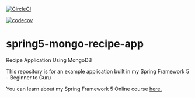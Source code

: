 [![CircleCI](https://circleci.com/gh/nickalven/spring5-mongo-recipe-app.svg?style=svg)](https://circleci.com/gh/nickalven/spring5-mongo-recipe-app)

[![codecov](https://codecov.io/gh/nickalven/spring5-mongo-recipe-app/branch/master/graph/badge.svg)](https://codecov.io/gh/nickalven/spring5-mongo-recipe-app)

# spring5-mongo-recipe-app
Recipe Application Using MongoDB

This repository is for an example application built in my Spring Framework 5 - Beginner to Guru

You can learn about my Spring Framework 5 Online course [here.](http://courses.springframework.guru/p/spring-framework-5-begginer-to-guru/?product_id=363173)